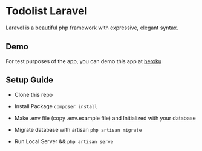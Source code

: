 # Todolist Laravel

Laravel is a beautiful php framework with expressive, elegant syntax.

## Demo
For test purposes of the app, you can demo this app at [heroku](https://still-fortress-64117.herokuapp.com/)

## Setup Guide
* Clone this repo
* Install Package
   ```composer install```

* Make .env file (copy .env.example file) and Initialized with your database

* Migrate database with artisan 
   ```php artisan migrate```

* Run Local Server && 
  ```php artisan serve```



